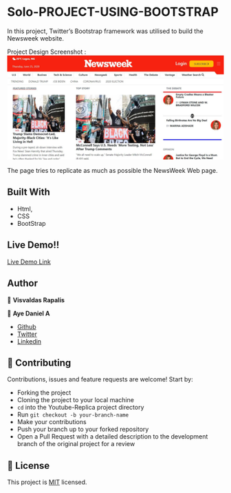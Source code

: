 # Solo-PROJECT-USING-BOOTSTRAP

In this project, Twitter’s Bootstrap framework was utilised to build the Newsweek website.

Project Design Screenshot : ![Project Design](images/newsweek-project-page.jpg)

The page tries to replicate as much as possible the NewsWeek Web page.

## Built With

- Html,
- CSS
- BootStrap

## Live Demo!!

[Live Demo Link](https://rawcdn.githack.com/Alaska01/bootstrap-news-week/c4fb11a8fd68a48b1bb0fc10fb27104bee86f942/index.html)

## Author

👤 **Visvaldas Rapalis**

👤 **Aye Daniel A**

- [Github](https://github.com/Alaska01)
- [Twitter](https://twitter.com/AyeAsoo)
- [Linkedin](https://www.linkedin.com/in/daniel-asoo-aye-178500140/)

## 🤝 Contributing

Contributions, issues and feature requests are welcome! Start by:

- Forking the project
- Cloning the project to your local machine
- `cd` into the Youtube-Replica project directory
- Run `git checkout -b your-branch-name`
- Make your contributions
- Push your branch up to your forked repository
- Open a Pull Request with a detailed description to the development branch of the original project for a review

## 📝 License

This project is [MIT](https://opensource.org/licenses/MIT) licensed.
